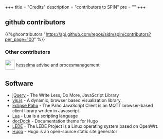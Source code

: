+++
title = "Credits"
description = "contributors to SPIN"
pre = "<i class='fa fa-bullhorn'></i>"
+++


## github contributors
{{%ghcontributors "https://api.github.com/repos/sidn/spin/contributors?per_page=100" %}}

### Other contributors
<div class="ghContributors">
    <div>
      <img src="https://pbs.twimg.com/profile_images/668515491720237056/QDjQ_jYL_400x400.jpg" class="inline" width="32" height="32" style="height: 32px;height: 32px;margin-bottom:.25em; vertical-align:middle; ">
      <label><i class='fa fa-twitter'></i><a href="https://twitter.com/hesselma">hesselma</a></label>
      <span class="contributions">advise and procesmanagement</span>
    </div>
</div>

## Software
* [jQuery](https://jquery.com) - The Write Less, Do More, JavaScript Library
* [vis.js](http://visjs.org/) - A dynamic, browser based visualization library.
* [Eclipse Paho](https://www.eclipse.org/paho/clients/js/) - The Paho JavaScript Client is an MQTT browser-based client library written in Javascript
* [Lua](https://www.lua.org/) - Lua is a scripting language
* [docDock](https://themes.gohugo.io/docdock/) - Documentation theme for Hugo
* [LEDE](https://lede-project.org/) - The LEDE Project is a Linux operating system based on OpenWrt.
* [Hugo](https://gohugo.io/) - Hugo is an open-source static site generator

